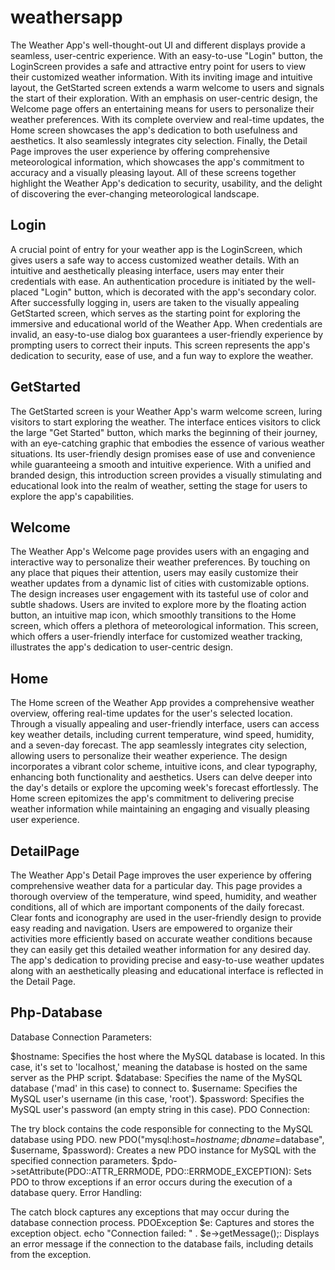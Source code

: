 # weathersapp
The Weather App's well-thought-out UI and different displays provide a seamless, user-centric experience. 
With an easy-to-use "Login" button, the LoginScreen provides a safe and attractive entry point for users to view their customized weather information. 
With its inviting image and intuitive layout, the GetStarted screen extends a warm welcome to users and signals the start of their exploration. 
With an emphasis on user-centric design, the Welcome page offers an entertaining means for users to personalize their weather preferences. 
With its complete overview and real-time updates, the Home screen showcases the app's dedication to both usefulness and aesthetics. 
It also seamlessly integrates city selection. Finally, the Detail Page improves the user experience by offering comprehensive meteorological information, which showcases the app's commitment to accuracy and a visually pleasing layout. 
All of these screens together highlight the Weather App's dedication to security, usability, and the delight of discovering the ever-changing meteorological landscape.

## Login
A crucial point of entry for your weather app is the LoginScreen, which gives users a safe way to access customized weather details. 
With an intuitive and aesthetically pleasing interface, users may enter their credentials with ease. 
An authentication procedure is initiated by the well-placed "Login" button, which is decorated with the app's secondary color. 
After successfully logging in, users are taken to the visually appealing GetStarted screen, which serves as the starting point for exploring the immersive and educational world of the Weather App. When credentials are invalid, an easy-to-use dialog box guarantees a user-friendly experience by prompting users to correct their inputs. 
This screen represents the app's dedication to security, ease of use, and a fun way to explore the weather.

## GetStarted

The GetStarted screen is your Weather App's warm welcome screen, luring visitors to start exploring the weather. 
The interface entices visitors to click the large "Get Started" button, which marks the beginning of their journey, with an eye-catching graphic that embodies the essence of various weather situations. 
Its user-friendly design promises ease of use and convenience while guaranteeing a smooth and intuitive experience. With a unified and branded design, this introduction screen provides a visually stimulating and educational look into the realm of weather, setting the stage for users to explore the app's capabilities.

## Welcome
The Weather App's Welcome page provides users with an engaging and interactive way to personalize their weather preferences. 
By touching on any place that piques their attention, users may easily customize their weather updates from a dynamic list of cities with customizable options. 
The design increases user engagement with its tasteful use of color and subtle shadows. Users are invited to explore more by the floating action button, an intuitive map icon, which smoothly transitions to the Home screen, which offers a plethora of meteorological information. 
This screen, which offers a user-friendly interface for customized weather tracking, illustrates the app's dedication to user-centric design.

## Home
The Home screen of the Weather App provides a comprehensive weather overview, offering real-time updates for the user's selected location. 
Through a visually appealing and user-friendly interface, users can access key weather details, including current temperature, wind speed, humidity, and a seven-day forecast.
The app seamlessly integrates city selection, allowing users to personalize their weather experience. The design incorporates a vibrant color scheme, intuitive icons, and clear typography, enhancing both functionality and aesthetics. 
Users can delve deeper into the day's details or explore the upcoming week's forecast effortlessly. 
The Home screen epitomizes the app's commitment to delivering precise weather information while maintaining an engaging and visually pleasing user experience.

## DetailPage
The Weather App's Detail Page improves the user experience by offering comprehensive weather data for a particular day. 
This page provides a thorough overview of the temperature, wind speed, humidity, and weather conditions, all of which are important components of the daily forecast. 
Clear fonts and iconography are used in the user-friendly design to provide easy reading and navigation. 
Users are empowered to organize their activities more efficiently based on accurate weather conditions because they can easily get this detailed weather information for any desired day. The app's dedication to providing precise and easy-to-use weather updates along with an aesthetically pleasing and educational interface is reflected in the Detail Page.

## Php-Database
Database Connection Parameters:

$hostname: Specifies the host where the MySQL database is located. In this case, it's set to 'localhost,' meaning the database is hosted on the same server as the PHP script.
$database: Specifies the name of the MySQL database ('mad' in this case) to connect to.
$username: Specifies the MySQL user's username (in this case, 'root').
$password: Specifies the MySQL user's password (an empty string in this case).
PDO Connection:

The try block contains the code responsible for connecting to the MySQL database using PDO.
new PDO("mysql:host=$hostname;dbname=$database", $username, $password): Creates a new PDO instance for MySQL with the specified connection parameters.
$pdo->setAttribute(PDO::ATTR_ERRMODE, PDO::ERRMODE_EXCEPTION): Sets PDO to throw exceptions if an error occurs during the execution of a database query.
Error Handling:

The catch block captures any exceptions that may occur during the database connection process.
PDOException $e: Captures and stores the exception object.
echo "Connection failed: " . $e->getMessage();: 
Displays an error message if the connection to the database fails, including details from the exception.
